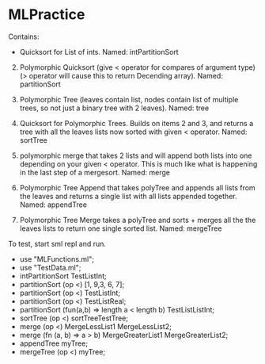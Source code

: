 MLPractice
==========

Contains:

- Quicksort for List of ints. 
Named: intPartitionSort

2. Polymorphic Quicksort (give < operator for compares of argument type) (> operator will cause this to return Decending array). 
Named: partitionSort

3. Polymorphic Tree (leaves contain list, nodes contain list of multiple trees, so not just a binary tree with 2 leaves).
Named: tree

4. Quicksort for Polymorphic Trees.  Builds on items 2 and 3, and returns a tree with all the leaves lists now sorted with given < operator.
Named: sortTree

5. polymorphic merge that takes 2 lists and will append both lists into one depending on your given < operator.  This is much like what is happening in the last step of a mergesort.
Named: merge

6.  Polymorphic Tree Append that takes polyTree and appends all lists from the leaves and returns a single list with all lists appended together.
Named: appendTree

7.  Polymorphic Tree Merge takes a polyTree and sorts + merges all the the leaves lists to return one single sorted list.
Named: mergeTree

To test, start sml repl and run.

- use "MLFunctions.ml";
- use "TestData.ml";
- intPartitionSort TestListInt;
- partitionSort (op <) [1, 9,3, 6, 7];
- partitionSort (op <) TestListInt;
- partitionSort (op <) TestListReal;
- partitionSort (fun(a,b) => length a < length b) TestListListInt;
- sortTree (op <) sortTreeTestTree;
- merge (op <) MergeLessList1 MergeLessList2;
- merge (fn (a, b) => a > b) MergeGreaterList1 MergeGreaterList2;
- appendTree myTree;
- mergeTree (op <) myTree;
